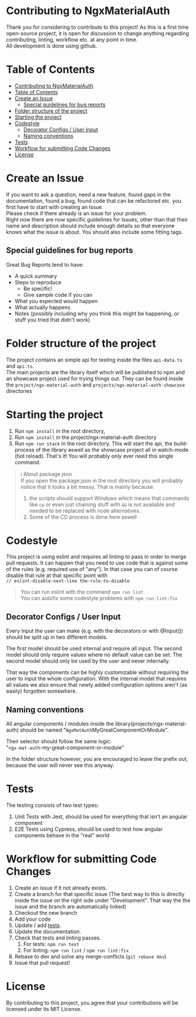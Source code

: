 # Contributing to NgxMaterialAuth
Thank you for considering to contribute to this project! As this is a first time open-source project, it is open for discussion to change anything regarding contributing, linting, workflow etc. at any point in time.
<br>
All development is done using github.

# Table of Contents
- [Contributing to NgxMaterialAuth](#contributing-to-ngxmaterialauth)
- [Table of Contents](#table-of-contents)
- [Create an Issue](#create-an-issue)
  - [Special guidelines for bug reports](#special-guidelines-for-bug-reports)
- [Folder structure of the project](#folder-structure-of-the-project)
- [Starting the project](#starting-the-project)
- [Codestyle](#codestyle)
  - [Decorator Configs / User Input](#decorator-configs--user-input)
  - [Naming conventions](#naming-conventions)
- [Tests](#tests)
- [Workflow for submitting Code Changes](#workflow-for-submitting-code-changes)
- [License](#license)

# Create an Issue
If you want to ask a question, need a new feature, found gaps in the documentation, found a bug, found code that can be refactored etc. you first have to start with creating an Issue.
<br>
Please check if there already is an issue for your problem.
<br>
Right now there are now specific guidelines for Issues, other than that their name and description should include enough details so that everyone knows what the issue is about. You should also include some fitting tags.

## Special guidelines for bug reports

Great Bug Reports tend to have:

- A quick summary
- Steps to reproduce
  - Be specific!
  - Give sample code if you can
- What you expected would happen
- What actually happens
- Notes (possibly including why you think this might be happening, or stuff you tried that didn't work)

# Folder structure of the project
The project contains an simple api for testing inside the files `api-data.ts` and `api.ts`.
<br>
The main projects are the library itself which will be published to npm and an showcase project used for trying things out. They can be found inside the `project/ngx-material-auth` and `projects/ngx-material-auth-showcase` directories

# Starting the project
1. Run `npm install` in the root directory,
2. Run `npm install` in the project/ngx-material-auth directory
3. Run `npm run stack` in the root directory. This will start the api, the build-process of the library aswell as the showcase project all in watch-mode (hot reload). That's it! You will probably only ever need this single command.
> :information_source: About package.json
> <br>
> If you open the package.json in the root directory you will probably notice that it looks a bit messy. That is mainly because:
> 1. the scripts should support Windows which means that commands like `cp` or even just chaining stuff with `&&` is not available and needed to be replaced with node alternatives.
> 2. Some of the CD process is done here aswell

# Codestyle
This project is using eslint and requires all linting to pass in order to merge pull requests. It can happen that you need to use code that is against some of the rules (e.g. required use of "any"). In that case you can of course disable that rule at that specific point with
<br>
`// eslint-disable-next-line the-rule-to-disable`
> You can run eslint with the command `npm run lint`
> <br>
> You can autofix some codestyle problems with `npm run lint:fix`

## Decorator Configs / User Input
Every Input the user can make (e.g. with the decorators or with @Input()) should be split up in two different models.

The first model should be used internal and require all input. The second model should only require values where no default value can be set. The second model should only be used by the user and never internally.

That way the components can be highly customizable without requiring the user to input the whole configuration. With the internal model that requires all values we also ensure that newly added configuration options aren't (as easily) forgotten somewhere.

## Naming conventions

All angular components / modules inside the library(projects/ngx-material-auth) should be named "`NgxMatAuth`MyGreatComponentOrModule".

Their selector should follow the same logic:
<br>
"`ngx-mat-auth`-my-great-component-or-module"

In the folder structure however, you are encouraged to leave the prefix out, because the user will never see this anyway.

# Tests
The testing consists of two test types:
1. Unit Tests with Jest, should be used for everything that isn't an angular component
2. E2E Tests using Cypress, should be used to test how angular components behave in the "real" world

# Workflow for submitting Code Changes

1. Create an issue if it not already exists.
2. Create a branch for that specific issue (The best way to this is directly inside the issue on the right side under "Development". That way the the issue and the branch are automatically linked)
3. Checkout the new branch
4. Add your code
5. Update / add [tests](#tests).
6. Update the documentation.
7. Check that tests and linting passes.
   1. For tests: `npm run test`
   2. For linting: `npm run lint` / `npm run lint:fix`
8. Rebase to dev and solve any merge-conflicts (`git rebase dev`)
9. Issue that pull request!

# License
By contributing to this project, you agree that your contributions will be licensed under its MIT License.